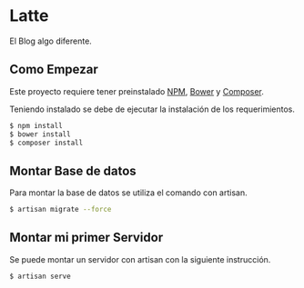 Latte
=====

El Blog algo diferente.

Como Empezar
------------

Este proyecto requiere tener preinstalado [NPM](http://nodejs.org/), [Bower](http://bower.io/) y [Composer](https://getcomposer.org/).

Teniendo instalado se debe de ejecutar la instalación de los requerimientos.

```sh
$ npm install
$ bower install
$ composer install
```

Montar Base de datos
--------------------

Para montar la base de datos se utiliza el comando con artisan.

```sh
$ artisan migrate --force
```

Montar mi primer Servidor
-------------------------

Se puede montar un servidor con artisan con la siguiente instrucción.

```sh
$ artisan serve
```
